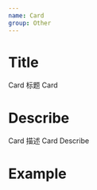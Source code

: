 ```yaml
---
name: Card
group: Other
---
```


# Title

Card 标题
Card

# Describe

Card 描述
Card Describe

# Example
